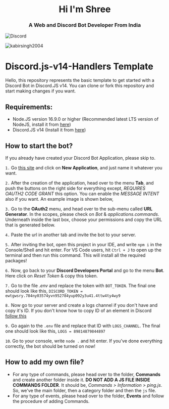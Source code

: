 <h1 align="center">Hi I'm Shree</h1>
<h3 align="center">A Web and Discord Bot Developer From India</h3>

<img align="center" src="https://discord.c99.nl/widget/theme-4/606099560854585365.png" alt="Discord"/>
<p align="left"> <img src="https://komarev.com/ghpvc/?username=sh3ee&label=Profile%20views&color=0e75b6&style=flat" alt="kabirsingh2004" /> </p>

# Discord.js-v14-Handlers Template

Hello, this repository represents the basic template to get started with a Discord Bot in Discord.JS v14. You can clone or fork this repository and start making changes if you want.

## Requirements:
* Node.JS version 16.9.0 or higher (Recommended latest LTS version of NodeJS, install it from [here](https://nodejs.org/en/))
* Discord.JS v14 (Install it from [here](https://www.npmjs.com/package/discord.js/v/14.0.3))

## How to start the bot?
If you already have created your Discord Bot Application, please skip to.

`1.` Go [this site](https://discord.com/developers/applications) and click on **New Application**, and just name it whatever you want.

`2.` After the creation of the application, head over to the menu **Tab**, and push the buttons on the right side for everything except, *REQUIRES OAUTH2 CODE GRANT* this option. You can enable the *MESSAGE INTENT* also if you want. An example image is shown below,

`3.` Go to the **OAuth2** menu, and head over to the sub-menu called **URL Generator**. In the scopes, please check on *Bot* & *applications.commands*. Underneath inside the last box, choose your permissions and copy the URL that is generated below.

`4.` Paste the url in another tab and invite the bot to your server.

`5.` After inviting the bot, open this project in your IDE, and write `npm i` in the Console/Shell and hit enter. For VS Code users, hit `Ctrl + J` to open up the terminal and then run this command. This will install all the required packages!

`6.` Now, go back to your **Discord Developers Portal** and go to the menu **Bot**. Here click on *Reset Token* & copy this token.

`7.` Go to the file *.env* and replace the token with `BOT_TOKEN`. The final one should look like this,
`DISCORD_TOKEN = ewtgwsry.784ny03574yvn952784yup092y3u41.4ttw4ty4wy9`

`8.` Now go to your server and create a logs channel if you don't have and copy it's ID. If you don't know how to copy ID of an element in Discord [follow this](https://support.discord.com/hc/en-us/articles/206346498-Where-can-I-find-my-User-Server-Message-ID-)

`9.` Go again to the `.env` file and replace that ID with `LOGS_CHANNEL`. The final one should look like this,
`LOGS = 89814879844897`

`10`. Go to your console, write `node .` and hit enter. If you've done everything correctly, the bot should be turned on now!

## How to add my own file?
* For any type of commands, please head over to the folder, **Commands** and create another folder inside it. **DO NOT ADD A JS FILE INSIDE COMMANDS FOLDER**. It should be, *Commands > Information > ping.js*. So, we've the main folder, then a category folder and then the `js` file.
* For any type of events, please head over to the folder, **Events** and follow the procedure of adding Commands.
